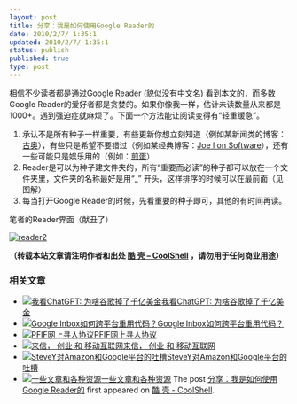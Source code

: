 ```yaml
---
layout: post
title: 分享：我是如何使用Google Reader的
date: 2010/2/7/ 1:35:1
updated: 2010/2/7/ 1:35:1
status: publish
published: true
type: post
---
```


相信不少读者都是通过Google Reader (貌似没有中文名) 看到本文的，而多数Google Reader的爱好者都是贪婪的。如果你像我一样，估计未读数量从来都是1000+。遇到强迫症就麻烦了。下面一个方法能让阅读变得有“轻重缓急”。


1. 承认不是所有种子一样重要，有些更新你想立刻知道（例如某新闻类的博客：[古奥](http://www.google.org.cn/)），有些只是希望不要错过（例如某经典博客：[Joe l on Software](http://www.joelonsoftware.com/)），还有一些可能只是娱乐用的（例如：[煎蛋](http://jandan.net/)）
2. Reader是可以为种子建文件夹的，所有“重要而必读”的种子都可以放在一个文件夹里，文件夹的名称最好是用“\_” 开头，这样排序的时候可以在最前面（见图解）
3. 每当打开Google Reader的时候，先看重要的种子即可，其他的有时间再读。


笔者的Reader界面（献丑了）



[![](https://coolshell.cn/wp-content/uploads/2010/02/reader2.png "reader2")](https://coolshell.cn/wp-content/uploads/2010/02/reader2.png)



**（转载本站文章请注明作者和出处 [酷 壳 – CoolShell](https://coolshell.cn/) ，请勿用于任何商业用途）**



### 相关文章

* [![我看ChatGPT: 为啥谷歌掉了千亿美金](https://coolshell.cn/wp-content/uploads/2023/02/chatgpt-150x150.jpg)](https://coolshell.cn/articles/22398.html)[我看ChatGPT: 为啥谷歌掉了千亿美金](https://coolshell.cn/articles/22398.html)
* [![Google Inbox如何跨平台重用代码？](https://coolshell.cn/wp-content/uploads/2014/11/inbox2-640x264-150x150.jpg)](https://coolshell.cn/articles/12136.html)[Google Inbox如何跨平台重用代码？](https://coolshell.cn/articles/12136.html)
* [![PFIF网上寻人协议](https://coolshell.cn/wp-content/uploads/2013/04/Google-Person-Finder-150x150.png)](https://coolshell.cn/articles/9508.html)[PFIF网上寻人协议](https://coolshell.cn/articles/9508.html)
* [![来信， 创业 和 移动互联网](https://coolshell.cn/wp-content/plugins/wordpress-23-related-posts-plugin/static/thumbs/2.jpg)](https://coolshell.cn/articles/5815.html)[来信， 创业 和 移动互联网](https://coolshell.cn/articles/5815.html)
* [![SteveY对Amazon和Google平台的吐槽](https://coolshell.cn/wp-content/plugins/wordpress-23-related-posts-plugin/static/thumbs/24.jpg)](https://coolshell.cn/articles/5701.html)[SteveY对Amazon和Google平台的吐槽](https://coolshell.cn/articles/5701.html)
* [![一些文章和各种资源](https://coolshell.cn/wp-content/uploads/2011/09/image008-150x150.jpg)](https://coolshell.cn/articles/5224.html)[一些文章和各种资源](https://coolshell.cn/articles/5224.html)
The post [分享：我是如何使用Google Reader的](https://coolshell.cn/articles/2091.html) first appeared on [酷 壳 - CoolShell](https://coolshell.cn).

